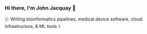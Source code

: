 ### Hi there, I'm John Jacquay 👋

🩺 Writing bioinformatics pipelines, medical device software, cloud infrastructure, & ML tools ⚕️
